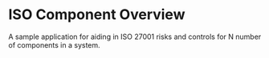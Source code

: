 # ISO Component Overview
A sample application for aiding in ISO 27001 risks and controls for N number of components in a system.
